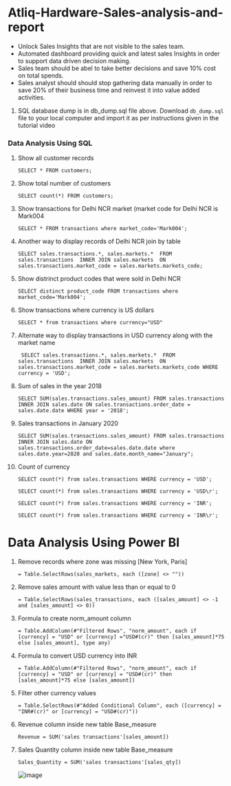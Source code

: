 # Atliq-Hardware-Sales-analysis-and-report

* Unlock Sales Insights that are not visible to the sales team. 
* Automated dashboard providing quick and latest sales Insights in order to support data driven decision making. 
* Sales team should be abel to take better decisions and save 10% cost on total spends. 
* Sales analyst should should stop gathering data manually in order to save 20% of their business time and reinvest it into value added activities.


1. SQL database dump is in db_dump.sql file above. Download `db_dump.sql` file to your local computer and import it as per instructions given in the tutorial video

### Data Analysis Using SQL

1. Show all customer records

    `SELECT * FROM customers;`

1. Show total number of customers

    `SELECT count(*) FROM customers;`

1. Show transactions for Delhi NCR market (market code for Delhi NCR is Mark004 

    `SELECT * FROM transactions where market_code='Mark004';`

1. Another way to display records of Delhi NCR join by table

    `SELECT sales.transactions.*, sales.markets.* 
    FROM sales.transactions 
    INNER JOIN sales.markets 
    ON sales.transactions.market_code = sales.markets.markets_code;`

1. Show distrinct product codes that were sold in Delhi NCR

    `SELECT distinct product_code FROM transactions where market_code='Mark004';`

1. Show transactions where currency is US dollars

    `SELECT * from transactions where currency="USD"`

1. Alternate way to display transactions in USD currency along with the market  name 

    ` SELECT sales.transactions.*, sales.markets.* 
    FROM sales.transactions 
    INNER JOIN sales.markets 
    ON sales.transactions.market_code = sales.markets.markets_code
    WHERE currency = 'USD';`

1. Sum of sales in the year 2018

    `SELECT SUM(sales.transactions.sales_amount)
    FROM sales.transactions 
    INNER JOIN
    sales.date
    ON sales.transactions.order_date = sales.date.date
    WHERE year = '2018';`

1. Sales transactions in January 2020

    `SELECT SUM(sales.transactions.sales_amount) FROM sales.transactions 
    INNER JOIN sales.date ON sales.transactions.order_date=sales.date.date
    where sales.date.year=2020 and sales.date.month_name="January";`

1. Count of currency 

    `SELECT count(*) from sales.transactions WHERE currency = 'USD';`
    
     `SELECT count(*) from sales.transactions WHERE currency = 'USD\r';`
     
     `SELECT count(*) from sales.transactions WHERE currency = 'INR';`
     
     `SELECT count(*) from sales.transactions WHERE currency = 'INR\r';`



    
# Data Analysis Using Power BI


1.  Remove records where zone was missing [New York, Paris]

    `= Table.SelectRows(sales_markets, each ([zone] <> ""))`


1. Remove sales amount with value less than or equal to 0

    `= Table.SelectRows(sales_transactions, each ([sales_amount] <> -1 and [sales_amount] <> 0))`


1. Formula to create norm_amount column

    `= Table.AddColumn(#"Filtered Rows", "norm_amount", each if [currency] = "USD" or [currency] ="USD#(cr)" then [sales_amount]*75 else [sales_amount], type any)`


1. Formula to convert USD currency into INR

    `= Table.AddColumn(#"Filtered Rows", "norm_amount", each if [currency] = "USD" or [currency] = "USD#(cr)" then [sales_amount]*75 else [sales_amount])`


1. Filter other currency values

    `= Table.SelectRows(#"Added Conditional Column", each ([currency] = "INR#(cr)" or [currency] = "USD#(cr)"))`


1. Revenue column inside new table  Base_measure 

    `Revenue = SUM('sales transactions'[sales_amount])`

1. Sales Quantity column inside new table  Base_measure

    `Sales_Quantity = SUM('sales transactions'[sales_qty])`
    
    ![image](https://user-images.githubusercontent.com/61817305/159731423-7aa884df-a816-4399-a8ac-fa88443aa9a7.png)

